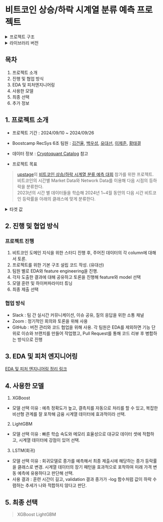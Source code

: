 # 비트코인 상승/하락 시계열 분류 예측 프로젝트

<details>
    <summary> 프로젝트 구조</summary>

```bash
├── Code # AI 모델 학습을 위한 부분
│   ├── config # config.yaml 값 가져 오는 함수 제공
│   ├── dataset # 기존 raw 데이터 합치기
│   ├── model # AI 모델 Code ex) Light GBM, XGBoost
│   └── pre_process # 모델 학습전 전처리
├── data #.gitignore
│   └── .csv #.gitignore
├── EDA # 개인 EDA 폴더
│   └── {팀원 명} 
│        ├──*.ipynb
├── config-sample.yaml # 하이퍼 파라미터 및 모델 & 서버 선택을 위한 설정 값
├── .gitignore
├── Readme.md
└── requirements.txt
```

</details>

<details>
    <summary> 라이브러리 버전</summary>

**Python 버전 : 3.12.5**

**Library 버전** - (requirements.txt)

```txt
numpy==1.26.4
pandas==2.2.2
scikit-learn==1.4.2
tqdm==4.66.4
xgboost==2.0.3
lightgbm==4.3.0
scipy==1.11.4
plotly==5.22.0
nbformat==5.10.4
```

</details> 


## 목차
1. 프로젝트 소개
2. 진행 및 협업 방식
3. EDA 및 피처엔지니어링
4. 사용한 모델
5. 최종 선택
6. 추가 정보

##  1. 프로젝트 소개
* 프로젝트 기간 : 2024/09/10 ~ 2024/09/26

* Boostcamp RecSys 6조 팀원 : [김건율](https://github.com/ChoonB), [백우성](https://github.com/13aek), [유대선](https://github.com/xenx96), [이제준](https://github.com/passi3), [황태결](https://github.com/minari-c)

* 데이터 정보 : [Cryptoquant Catalog](https://cryptoquant.com/ko/catalog) 참고

* 프로젝트 목표
> [upstage](https://stages.ai/)의 [비트코인 상승/하락 시계열 분류 예측 대회](https://stages.ai/competitions/313/overview/description) 참가를 위한 프로젝트. <br>
비트코인의 시간별 Market Data와 Network Data를 이용해 다음 시점의 등하락을 분류한다. <br>
2023년의 시간 별 데이터들을 학습해 2024년 1~4월 동안의 다음 시간 비트코인 등락률을 아래의 클래스에 맞게 분류한다.

<details>
    <summary> 타겟 값 </summary>

| 클래스 | 설명           | 등락률         |
|--------|----------------|--------------|
| 0      | 하락           | -0.5% 미만   |
| 1      | 소폭 하락      | -0.5% ~ 0%   |
| 2      | 소폭 상승      | 0% ~ 0.5%    |
| 3      | 상승           | 0.5% 이상    |

</details>


## 2. 진행 및 협업 방식
### 프로젝트 진행
1. 비트코인 도메인 지식을 위한 스터디 진행 후, 주어진 데이터의 각 column에 대해서 토론.
2. 프로젝트를 위한 기본 구조 설립 코드 작성. (유대선)
3. 팀원 별로 EDA와 feature engineering을 진행.
4. 각자 도출한 결과에 대해 공유하고 토론을 진행해 feature와 model 선택
5. 모델 훈련 및 하이퍼파라미터 튜닝
6. 최종 제출 선택

### 협업 방식
* Slack : 팀 간 실시간 커뮤니케이션, 이슈 공유, 질의 응답을 위한 소통 채널
* Zoom : 정기적인 회의와 토론을 위해 사용
* GitHub : 버전 관리와 코드 협업을 위해 사용. 각 팀원은 EDA를 제외하면 기능 단위로 이슈와 브랜치를 만들어 작업했고, Pull Request를 통해 코드 리뷰 후 병합하는 방식으로 진행

## 3. EDA 및 피처 엔지니어링
[EDA 및 피처 엔지니어링 정리 링크](https://miniature-smelt-728.notion.site/EDA-Feature-Engineering-10d68372ae8c80308138c03e13766f43)

## 4. 사용한 모델
1. XGBoost
* 모델 선택 이유 : 예측 정확도가 높고, 결측치를 자동으로 처리를 할 수 있고, 복잡한 비선형 관계를 잘 포착해 금융 시계열 데이터에 효과적이라 선택.
2. LightGBM
* 모델 선택 이유 : 빠른 학습 속도와 메모리 효율성으로 대규모 데이터 셋에 적합하고, 시계열 데이터에 강점이 있어 선택.
3. LSTM(회귀)
* 모델 선택 이유 : 회귀모델로 종가를 예측해서 최종 제출시에 해당하는 종가 등락률을 클래스로 변경. 시계열 데이터의 장기 패턴을 효과적으로 포착하여 미래 가격 변동 예측에 유용하다고 판단해 선택.
* 사용 결과 : 훈련 시간이 길고, validation 결과 종가가 -log 함수처럼 값이 하락 수렴하는 추세가 나와 적합하지 않다고 판단.

## 5. 최종 선택
> XGBoost LightGBM
